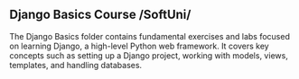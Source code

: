 ## Django Basics Course /SoftUni/

The Django Basics folder contains fundamental exercises and labs focused on learning Django, a high-level Python web framework. It covers key concepts such as setting up a Django project, working with models, views, templates, and handling databases. 
